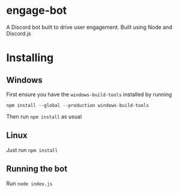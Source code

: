 # engage-bot
A Discord bot built to drive user engagement. Built using Node and Discord.js

# Installing

## Windows
First ensure you have the `windows-build-tools` installed by running

`npm install --global --production windows-build-tools`

Then run `npm install` as usual

## Linux
Just run `npm install`

## Running the bot
Run `node index.js`